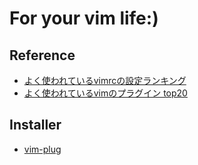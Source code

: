# For your vim life:)
## Reference
* [よく使われているvimrcの設定ランキング](https://qiita.com/reireias/items/230c77b3ff5575832654)
* [よく使われているvimのプラグイン top20](https://qiita.com/reireias/items/5364dcaada1a5b88a206)
## Installer
* [vim-plug](https://github.com/junegunn/vim-plug)
